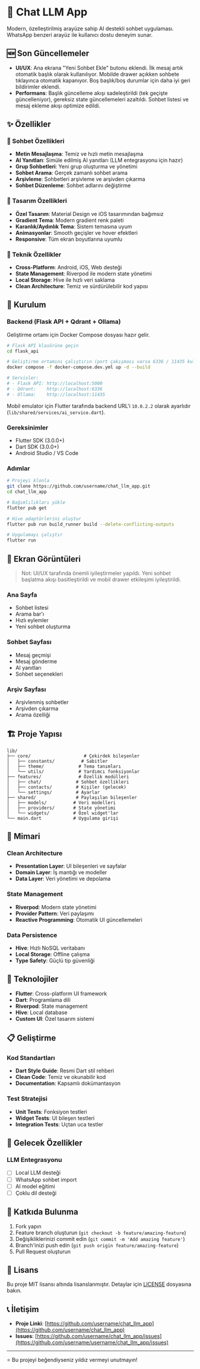 # 🤖 Chat LLM App

Modern, özelleştirilmiş arayüze sahip AI destekli sohbet uygulaması. WhatsApp benzeri arayüz ile kullanıcı dostu deneyim sunar.

## 🆕 Son Güncellemeler

-   **UI/UX**: Ana ekrana "Yeni Sohbet Ekle" butonu eklendi. İlk mesaj artık otomatik başlık olarak kullanılıyor. Mobilde drawer açıkken sohbete tıklayınca otomatik kapanıyor. Boş başlık/boş durumlar için daha iyi geri bildirimler eklendi.
-   **Performans**: Başlık güncelleme akışı sadeleştirildi (tek geçişte güncelleniyor), gereksiz state güncellemeleri azaltıldı. Sohbet listesi ve mesaj ekleme akışı optimize edildi.

## ✨ Özellikler

### 💬 Sohbet Özellikleri

-   **Metin Mesajlaşma**: Temiz ve hızlı metin mesajlaşma
-   **AI Yanıtları**: Simüle edilmiş AI yanıtları (LLM entegrasyonu için hazır)
-   **Grup Sohbetleri**: Yeni grup oluşturma ve yönetimi
-   **Sohbet Arama**: Gerçek zamanlı sohbet arama
-   **Arşivleme**: Sohbetleri arşivleme ve arşivden çıkarma
-   **Sohbet Düzenleme**: Sohbet adlarını değiştirme

### 🎨 Tasarım Özellikleri

-   **Özel Tasarım**: Material Design ve iOS tasarımından bağımsız
-   **Gradient Tema**: Modern gradient renk paleti
-   **Karanlık/Aydınlık Tema**: Sistem temasına uyum
-   **Animasyonlar**: Smooth geçişler ve hover efektleri
-   **Responsive**: Tüm ekran boyutlarına uyumlu

### 🔧 Teknik Özellikler

-   **Cross-Platform**: Android, iOS, Web desteği
-   **State Management**: Riverpod ile modern state yönetimi
-   **Local Storage**: Hive ile hızlı veri saklama
-   **Clean Architecture**: Temiz ve sürdürülebilir kod yapısı

## 🚀 Kurulum

### Backend (Flask API + Qdrant + Ollama)

Geliştirme ortamı için Docker Compose dosyası hazır gelir.

```bash
# Flask API klasörüne geçin
cd flask_api

# Geliştirme ortamını çalıştırın (port çakışması varsa 6336 / 11435 kullanılır)
docker compose -f docker-compose.dev.yml up -d --build

# Servisler:
# - Flask API: http://localhost:5000
# - Qdrant:    http://localhost:6336
# - Ollama:    http://localhost:11435
```

Mobil emulator için Flutter tarafında backend URL'i `10.0.2.2` olarak ayarlıdır (`lib/shared/services/ai_service.dart`).

### Gereksinimler

-   Flutter SDK (3.0.0+)
-   Dart SDK (3.0.0+)
-   Android Studio / VS Code

### Adımlar

```bash
# Projeyi klonla
git clone https://github.com/username/chat_llm_app.git
cd chat_llm_app

# Bağımlılıkları yükle
flutter pub get

# Hive adaptörlerini oluştur
flutter pub run build_runner build --delete-conflicting-outputs

# Uygulamayı çalıştır
flutter run
```

## 📱 Ekran Görüntüleri

> Not: UI/UX tarafında önemli iyileştirmeler yapıldı. Yeni sohbet başlatma akışı basitleştirildi ve mobil drawer etkileşimi iyileştirildi.

### Ana Sayfa

-   Sohbet listesi
-   Arama bar'ı
-   Hızlı eylemler
-   Yeni sohbet oluşturma

### Sohbet Sayfası

-   Mesaj geçmişi
-   Mesaj gönderme
-   AI yanıtları
-   Sohbet seçenekleri

### Arşiv Sayfası

-   Arşivlenmiş sohbetler
-   Arşivden çıkarma
-   Arama özelliği

## 🏗️ Proje Yapısı

```
lib/
├── core/                    # Çekirdek bileşenler
│   ├── constants/          # Sabitler
│   ├── theme/             # Tema tanımları
│   └── utils/             # Yardımcı fonksiyonlar
├── features/              # Özellik modülleri
│   ├── chat/             # Sohbet özellikleri
│   ├── contacts/         # Kişiler (gelecek)
│   └── settings/         # Ayarlar
├── shared/               # Paylaşılan bileşenler
│   ├── models/          # Veri modelleri
│   ├── providers/       # State yönetimi
│   └── widgets/         # Özel widget'lar
└── main.dart            # Uygulama girişi
```

## 🎯 Mimari

### Clean Architecture

-   **Presentation Layer**: UI bileşenleri ve sayfalar
-   **Domain Layer**: İş mantığı ve modeller
-   **Data Layer**: Veri yönetimi ve depolama

### State Management

-   **Riverpod**: Modern state yönetimi
-   **Provider Pattern**: Veri paylaşımı
-   **Reactive Programming**: Otomatik UI güncellemeleri

### Data Persistence

-   **Hive**: Hızlı NoSQL veritabanı
-   **Local Storage**: Offline çalışma
-   **Type Safety**: Güçlü tip güvenliği

## 🔧 Teknolojiler

-   **Flutter**: Cross-platform UI framework
-   **Dart**: Programlama dili
-   **Riverpod**: State management
-   **Hive**: Local database
-   **Custom UI**: Özel tasarım sistemi

## 📋 Geliştirme

### Kod Standartları

-   **Dart Style Guide**: Resmi Dart stil rehberi
-   **Clean Code**: Temiz ve okunabilir kod
-   **Documentation**: Kapsamlı dokümantasyon

### Test Stratejisi

-   **Unit Tests**: Fonksiyon testleri
-   **Widget Tests**: UI bileşen testleri
-   **Integration Tests**: Uçtan uca testler

## 🚧 Gelecek Özellikler

### LLM Entegrasyonu

-   [ ] Local LLM desteği
-   [ ] WhatsApp sohbet import
-   [ ] AI model eğitimi
-   [ ] Çoklu dil desteği

## 🤝 Katkıda Bulunma

1. Fork yapın
2. Feature branch oluşturun (`git checkout -b feature/amazing-feature`)
3. Değişikliklerinizi commit edin (`git commit -m 'Add amazing feature'`)
4. Branch'inizi push edin (`git push origin feature/amazing-feature`)
5. Pull Request oluşturun

## 📄 Lisans

Bu proje MIT lisansı altında lisanslanmıştır. Detaylar için [LICENSE](LICENSE) dosyasına bakın.

## 📞 İletişim

-   **Proje Linki**: [https://github.com/username/chat_llm_app](https://github.com/username/chat_llm_app)
-   **Issues**: [https://github.com/username/chat_llm_app/issues](https://github.com/username/username/chat_llm_app/issues)

---

⭐ Bu projeyi beğendiyseniz yıldız vermeyi unutmayın!

